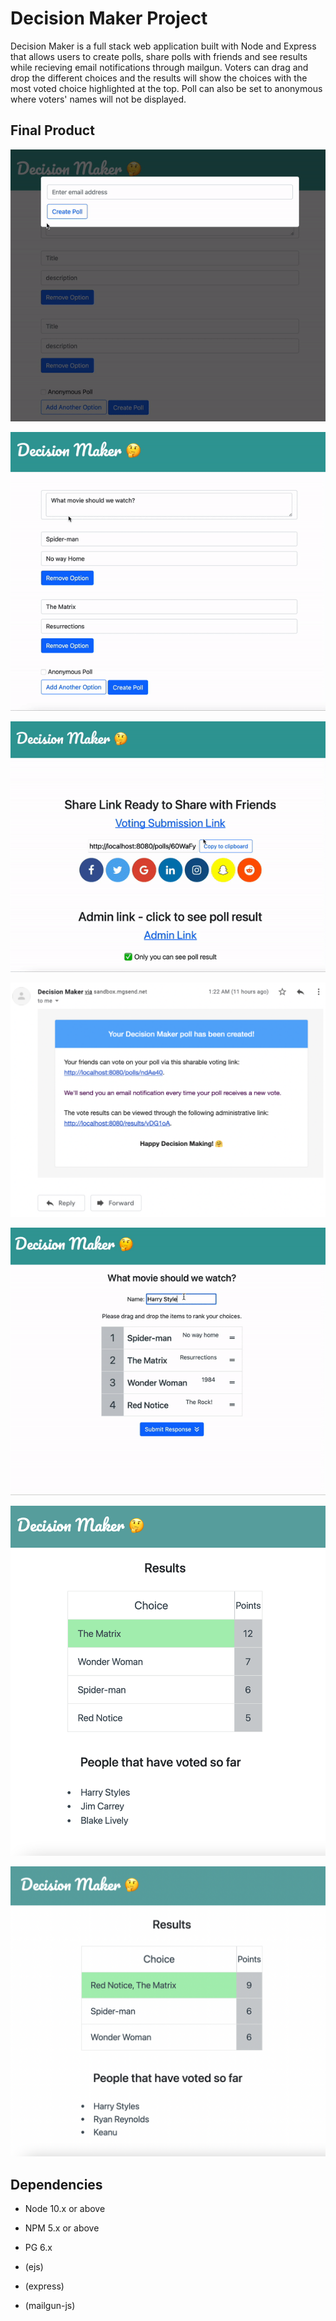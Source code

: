 # Decision Maker Project

Decision Maker is a full stack web application built with Node and Express that allows users to create polls, share polls with friends and see results while recieving email notifications through mailgun. Voters can drag and drop the different choices and the results will show the choices with the most voted choice highlighted at the top. Poll can also be set to anonymous where voters' names will not be displayed.  

## Final Product

!["Email requirement"](https://github.com/meteora277/decision-maker/blob/master/docs/email_login_requirement.gif?raw=true)

!["Poll Submission form with add/remove and anonymous option"](https://github.com/meteora277/decision-maker/blob/master/docs/Poll_Submission.gif?raw=true)

!["Links page with share link and admin link"](https://github.com/meteora277/decision-maker/blob/master/docs/linkShare.gif?raw=true)

!["Email notification"](https://github.com/meteora277/decision-maker/blob/master/docs/4.%20email.png?raw=true)

!["Drag and drop feature"](https://github.com/meteora277/decision-maker/blob/master/docs/Drag_and_Drop.gif?raw=true)

!["Vote result using Borda count"](https://github.com/meteora277/decision-maker/blob/master/docs/vote_result.png?raw=true)

!["Tie votes"](https://github.com/meteora277/decision-maker/blob/master/docs/7.Tie.png?raw=true)


## Dependencies

- Node 10.x or above
- NPM 5.x or above
- PG 6.x

- (ejs)
- (express)
- (mailgun-js)

<!-- LHL Node Skeleton
=========

## Project Setup

The following steps are only for _one_ of the group members to perform.

1. Create your own copy of this repo using the `Use This Template` button, ideally using the name of your project. The repo should be marked Public
2. Verify that the skeleton code now shows up in your repo on GitHub, you should be automatically redirected
3. Clone your copy of the repo to your dev machine
4. Add your team members as collaborators to the project so that they can push to this repo
5. Let your team members know the repo URL so that they use the same repo (they should _not_ create a copy/fork of this repo since that will add additional workflow complexity to the project)


## Getting Started

1. Create the `.env` by using `.env.example` as a reference: `cp .env.example .env`
2. Update the .env file with your correct local information 
  - username: `labber` 
  - password: `labber` 
  - database: `midterm`
3. Install dependencies: `npm i`
4. Fix to binaries for sass: `npm rebuild node-sass`
5. Reset database: `npm run db:reset`
  - Check the db folder to see what gets created and seeded in the SDB
7. Run the server: `npm run local`
  - Note: nodemon is used, so you should not have to restart your server
8. Visit `http://localhost:8080/`

## Warnings & Tips

- Do not edit the `layout.css` file directly, it is auto-generated by `layout.scss`
- Split routes into their own resource-based file names, as demonstrated with `users.js` and `widgets.js`
- Split database schema (table definitions) and seeds (inserts) into separate files, one per table. See `db` folder for pre-populated examples. 
- Use the `npm run db:reset` command each time there is a change to the database schema or seeds. 
  - It runs through each of the files, in order, and executes them against the database. 
  - Note: you will lose all newly created (test) data each time this is run, since the schema files will tend to `DROP` the tables and recreate them.

## Dependencies

- Node 10.x or above
- NPM 5.x or above
- PG 6.x -->
